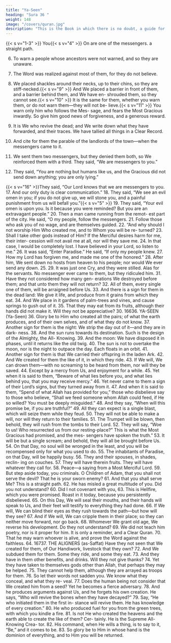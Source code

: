 ```yaml
---
title: "Ya-Seen"
heading: "Sura 36 "
weight: 148
image: "/covers/quran.jpg"
description: "This is the Book in which there is no doubt, a guide for the righteous."
---
```



{{< s v="1-3" >}}  You{{< s v="4" >}}  On
are one of the messengers.
a straight path.

6. To warn a people whose ancestors were not
warned, and so they are unaware.

7. The Word was realized against most of
them, for they do not believe.

8. We placed shackles around their necks, up
to their chins, so they are stiff-necked.{{< s v="9" >}}  And We placed a barrier in front of them,
and a barrier behind them, and We have en-
shrouded them, so they cannot see.{{< s v="10" >}}  It is the same for them, whether you warn
them, or do not warn them—they will not be-
lieve.{{< s v="11" >}}  You warn only him who follows the Mes-
sage, and fears the Most Gracious inwardly.
So give him good news of forgiveness, and a
generous reward.
12. It is We who revive the dead; and We write
down what they have forwarded, and their
traces. We have tallied all things in a Clear
Record.
13. And cite for them the parable of the landlords of the town—when the messengers
came to it.

14. We sent them two messengers, but they denied them both, so We reinforced them with
a third. They said, “We are messengers to you.”
15. They said, “You are nothing but humans like us, and the Gracious did not send down
anything; you are only lying.”

{{< s v="16" >}}They said, “Our Lord knows that we are messengers to you.
17. And our only duty is clear communication.”
18. They said, “We see an evil omen in you; if
you do not give up, we will stone you, and a
painful punishment from us will befall you.”{{< s v="5" >}} 
19. They said, “Your evil omen is upon you. Is
it because you were reminded? But you are an
extravagant people.”
20. Then a man came running from the remot-
est part of the city. He said, “O my people,
follow the messengers.
21. Follow those who ask you of no wage, and
are themselves guided.
22. “And why should I not worship Him Who
created me, and to Whom you will be re-
turned?
23. Shall I take other gods instead of Him? If
the Merciful desires harm for me, their inter-
cession will not avail me at all, nor will they
save me.
24. In
that case, I would be completely lost.
I have believed in your Lord, so listen to
me.”
26. It was said, “Enter Paradise.” He said, “If
only my people knew.
27. How my Lord has forgiven me, and made
me one of the honored.”
28. After him, We sent down no hosts from
heaven to his people; nor would We ever send
any down.
25.
29. It
was just one Cry, and they were stilled.
Alas for the servants. No messenger ever
came to them, but they ridiculed him.
31. Have they not considered how many gen-
erations We destroyed before them; and that
unto them they will not return?
32. All of them, every single one of them, will
be arraigned before Us.
33. And there is a sign for them in the dead
land: We give it life, and produce from it
grains from which they eat.
34. And We place in it gardens of palm-trees
and vines, and cause springs to gush out of it.
35. That they may eat from its fruits, although
their hands did not make it. Will they not be
appreciative?
30.
16636. YA-SEEN (Ya-Seen)
36. Glory be to Him who created all the pairs;
of what the earth produces, and of their own
selves, and of what they do not know.
37. Another sign for them is the night: We
strip the day out of it—and they are in dark-
ness.
38. And the sun runs towards its destination.
Such is the design of the Almighty, the All-
Knowing.
39. And the moon: We have disposed it in
phases, until it returns like the old twig.
40. The sun is not to overtake the moon, nor is
the night to outpace the day. Each floats in an
orbit.
41. Another sign for them is that We carried
their offspring in the laden Ark.
42. And We created for them the like of it, in
which they ride.
43. If We will, We can drown them—with no
screaming to be heard from them, nor will
they be saved.
44. Except by a mercy from Us, and enjoyment
for a while.
45. Yet when it is said to them, “Beware of
what lies before you, and what lies behind
you, that you may receive mercy.”
46. Yet never came to them a sign of their
Lord’s signs, but they turned away from it.
47. And when it is said to them, “Spend of
what Allah has provided for you,” those who
disbelieve say to those who believe, “Shall we
feed someone whom Allah could feed, if He
so willed? You must be deeply misguided.”
48. And they say, “When will this promise be,
if you are truthful?”
49. All they can expect is a single blast, which
will seize them while they feud.
50. They will not be able to make a will, nor
will they return to their families.
51. The Trumpet will be blown, then behold,
they will rush from the tombs to their Lord.
52. They will say, “Woe to us! Who resurrected
us from our resting-place?” This is what the
Most Gracious had promised, and the mes-
sengers have spoken the truth.”
53. It will be but a single scream; and behold,
they will all be brought before Us.
54. On that Day, no soul will be wronged in the
least, and you will be recompensed only for
what you used to do.
55. The inhabitants of Paradise, on that Day,
will be happily busy.
56. They and their spouses, in shades, reclin-
ing on couches.
57. They will have therein fruits. They will
have whatever they call for.
58. Peace—a saying from a Most Merciful
Lord.
59. But
step aside today, you criminals.
O Children of
Adam, that you shall not serve the devil? That
he is your sworn enemy?
61. And that you shall serve Me? This is a
straight path.
62. He has misled a great multitude of you. Did
you not understand?
60. Did I not covenant with you,
63. This
is Hellfire, which you were promised.
Roast in it today, because you persistently
disbelieved.
65. On this Day, We will seal their mouths, and
their hands will speak to Us, and their feet
will testify to everything they had done.
66. If We will, We can blind their eyes as they
rush towards the path—but how will they
see?
67. And if We will, We can cripple them in
their place; so they can neither move forward,
nor go back.
68. Whomever We grant old age, We reverse
his development. Do they not understand?
69. We did not teach him poetry, nor is it
proper for him. It is only a reminder, and a
Clear Quran.
70. That he may warn whoever is alive, and
prove the Word against the faithless.
64.
16737. THE ALIGNERS (as-Saffat)
Have they not seen that We created for
them, of Our Handiwork, livestock that they
own?
72. And We subdued them for them. Some
they ride, and some they eat.
73. And they have in them other benefits, and
drinks. Will they not give thanks?
74. Yet they have taken to themselves gods
other than Allah, that perhaps they may be
helped.
75. They cannot help them, although they are
arrayed as troops for them.
76. So let their words not sadden you. We
know what they conceal, and what they re-
veal.
77. Does the human being not consider that
We created him from a seed? Yet he becomes
a fierce adversary.
78. And he produces arguments against Us,
and he forgets his own creation. He says,
“Who will revive the bones when they have
decayed?”
79. Say, “He who initiated them in the first in-
stance will revive them. He has knowledge of
every creation.”
80. He who produced fuel for you from the
green trees, with which you kindle a fire.
81. Is not He who created the heavens and the
earth able to create the like of them? Cer-
tainly. He is the Supreme All-Knowing Crea-
tor.
82. His command, when He wills a thing, is to
say to it, “Be,” and it comes to be.
83. So glory be to Him in whose hand is the
dominion of everything, and to Him you will
be returned.


